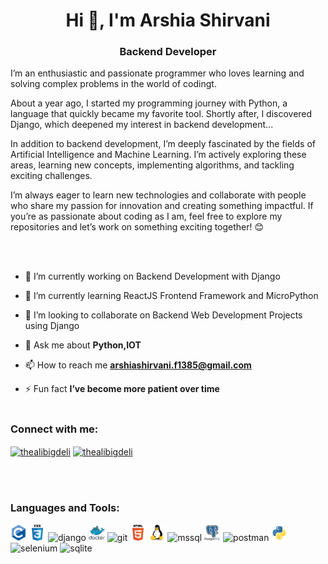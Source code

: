 <h1 align="center">Hi 👋, I'm Arshia Shirvani</h1>
<h3 align="center">Backend Developer</h3>

<p align="left">I’m an enthusiastic and passionate programmer who loves learning and solving complex problems in the world of codingt.</p>

<p align="left">About a year ago, I started my programming journey with Python, a language that quickly became my favorite tool. Shortly after, I discovered Django, which deepened my interest in backend development...</p>

<p align="left">In addition to backend development, I’m deeply fascinated by the fields of Artificial Intelligence and Machine Learning. I’m actively exploring these areas, learning new concepts, implementing algorithms, and tackling exciting challenges.</p>

<p align="left">I’m always eager to learn new technologies and collaborate with people who share my passion for innovation and creating something impactful. If you’re as passionate about coding as I am, feel free to explore my repositories and let’s work on something exciting together! 😊</p>

<br><br>


- 🔭 I’m currently working on Backend Development with Django

- 🌱 I’m currently learning ReactJS Frontend Framework and MicroPython

- 👯 I’m looking to collaborate on Backend Web Development Projects using Django

- 💬 Ask me about **Python,IOT**

- 📫 How to reach me **arshiashirvani.f1385@gmail.com**

- ⚡ Fun fact **I’ve become more patient over time**
<br><br>
  
<h3 align="left">Connect with me:</h3>
<p align="left">
<a href="www.linkedin.com/in/arshia-shirvani-2ba593325" target="blank"><img align="center" src="https://raw.githubusercontent.com/rahuldkjain/github-profile-readme-generator/master/src/images/icons/Social/linked-in-alt.svg" alt="thealibigdeli" height="25" width="35" /></a>
<a href="https://instagram.com/arshia.shirvani" target="blank"><img align="center" src="https://raw.githubusercontent.com/rahuldkjain/github-profile-readme-generator/master/src/images/icons/Social/instagram.svg" alt="thealibigdeli" height="25" width="35" /></a>
</p>
<br><br>

<h3 align="left">Languages and Tools:</h3>
<p align="left">
<img src="https://raw.githubusercontent.com/devicons/devicon/master/icons/c/c-original.svg" alt="c" width="26" height="26"/>
<img src="https://raw.githubusercontent.com/devicons/devicon/master/icons/css3/css3-original-wordmark.svg" alt="css3" width="26" height="26"/>
<img src="https://user-images.githubusercontent.com/29748439/177030588-a1916efd-384b-439a-9b30-24dd24dd48b6.png" alt="django" width="40" height="26"/> 
<img src="https://raw.githubusercontent.com/devicons/devicon/master/icons/docker/docker-original-wordmark.svg" alt="docker" width="26" height="26"/>
<img src="https://www.vectorlogo.zone/logos/git-scm/git-scm-icon.svg" alt="git" width="26" height="26"/>
<img src="https://raw.githubusercontent.com/devicons/devicon/master/icons/html5/html5-original-wordmark.svg" alt="html5" width="26" height="26"/>
<img src="https://raw.githubusercontent.com/devicons/devicon/master/icons/linux/linux-original.svg" alt="linux" width="26" height="26"/>
<img src="https://www.svgrepo.com/show/303229/microsoft-sql-server-logo.svg" alt="mssql" width="26" height="26"/>
<img src="https://raw.githubusercontent.com/devicons/devicon/master/icons/postgresql/postgresql-original-wordmark.svg" alt="postgresql" width="26" height="26"/>
<img src="https://www.vectorlogo.zone/logos/getpostman/getpostman-icon.svg" alt="postman" width="26" height="26"/>
<img src="https://raw.githubusercontent.com/devicons/devicon/master/icons/python/python-original.svg" alt="python" width="26" height="26"/>
<img src="https://raw.githubusercontent.com/detain/svg-logos/780f25886640cef088af994181646db2f6b1a3f8/svg/selenium-logo.svg" alt="selenium" width="26" height="26"/>
<img src="https://www.vectorlogo.zone/logos/sqlite/sqlite-icon.svg" alt="sqlite" width="26" height="26"/>
</p>
